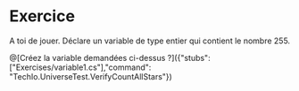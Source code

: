 # Exercice
A toi de jouer.
Déclare un variable de type entier qui contient le nombre 255.

@[Créez la variable demandées ci-dessus ?]({"stubs": ["Exercises/variable1.cs"],"command": "TechIo.UniverseTest.VerifyCountAllStars"})
